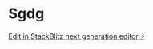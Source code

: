 # Sgdg

[Edit in StackBlitz next generation editor ⚡️](https://stackblitz.com/~/github.com/Arthur1989-alt/Sgdg)
